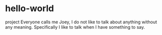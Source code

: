 # hello-world
project
Everyone calls me Joey, I do not like to talk about anything without any meaning. Specifically I like to talk when I have something to say. 
